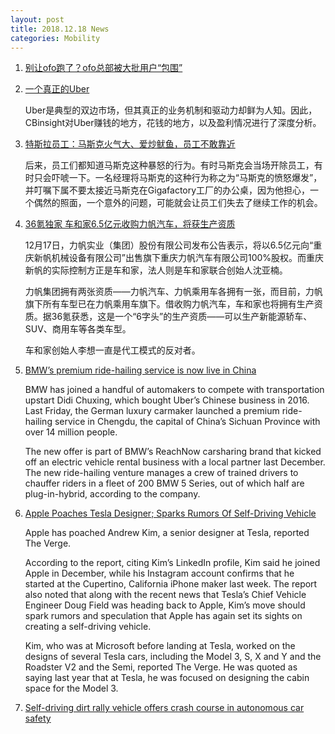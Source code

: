 ```yaml
---
layout: post
title: 2018.12.18 News
categories: Mobility
---
```


1. [别让ofo跑了？ofo总部被大批用户“包围”](https://www.huxiu.com/article/276904.html)

2. [一个真正的Uber](https://www.huxiu.com/article/276921.html)

    Uber是典型的双边市场，但其真正的业务机制和驱动力却鲜为人知。因此，CBinsight对Uber赚钱的地方，花钱的地方，以及盈利情况进行了深度分析。

3. [特斯拉员工：马斯克火气大、爱炒鱿鱼，员工不敢靠近](https://www.huxiu.com/article/276922.html)

    后来，员工们都知道马斯克这种暴怒的行为。有时马斯克会当场开除员工，有时只会吓唬一下。一名经理将马斯克的这种行为称之为“马斯克的愤怒爆发”，并叮嘱下属不要太接近马斯克在Gigafactory工厂的办公桌，因为他担心，一个偶然的照面，一个意外的问题，可能就会让员工们失去了继续工作的机会。

4. [36氪独家 车和家6.5亿元收购力帆汽车，将获生产资质](https://36kr.com/p/5167565.html)

    12月17日，力帆实业（集团）股份有限公司发布公告表示，将以6.5亿元向“重庆新帆机械设备有限公司”出售旗下重庆力帆汽车有限公司100%股权。而重庆新帆的实际控制方正是车和家，法人则是车和家联合创始人沈亚楠。

    力帆集团拥有两张资质——力帆汽车、力帆乘用车各拥有一张，而目前，力帆旗下所有车型已在力帆乘用车旗下。借收购力帆汽车，车和家也将拥有生产资质。据36氪获悉，这是一个“6字头”的生产资质——可以生产新能源轿车、SUV、商用车等各类车型。

    车和家创始人李想一直是代工模式的反对者。

5. [BMW’s premium ride-hailing service is now live in China](https://techcrunch.com/2018/12/16/bmw-ride-hailing-china/)

    BMW has joined a handful of automakers to compete with transportation upstart Didi Chuxing,  which bought Uber’s Chinese business in 2016. Last Friday, the German luxury carmaker launched a premium ride-hailing service in Chengdu, the capital of China’s Sichuan Province with over 14 million people.

    The new offer is part of BMW’s ReachNow carsharing brand that kicked off an electric vehicle rental business with a local partner last December. The new ride-hailing venture manages a crew of trained drivers to chauffer riders in a fleet of 200 BMW 5 Series, out of which half are plug-in-hybrid, according to the company.

6. [Apple Poaches Tesla Designer; Sparks Rumors Of Self-Driving Vehicle](https://www.pymnts.com/apple/2018/tesla-designer-kim-self-driving-vehicles/)

    Apple has poached Andrew Kim, a senior designer at Tesla, reported The Verge.

    According to the report, citing Kim’s LinkedIn profile, Kim said he joined Apple in December, while his Instagram account confirms that he started at the Cupertino, California iPhone maker last week. The report also noted that along with the recent news that Tesla’s Chief Vehicle Engineer Doug Field was heading back to Apple, Kim’s move should spark rumors and speculation that Apple has again set its sights on creating a self-driving vehicle.

    Kim, who was at Microsoft before landing at Tesla, worked on the designs of several Tesla cars, including the Model 3, S, X and Y and the Roadster V2 and the Semi, reported The Verge. He was quoted as saying last year that at Tesla, he was focused on designing the cabin space for the Model 3.

7. [Self-driving dirt rally vehicle offers crash course in autonomous car safety](https://www.digitaltrends.com/cool-tech/georgia-tech-autorally-dirt-road/)

